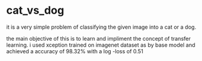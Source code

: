 # cat_vs_dog
it is a very simple problem of classifying the given image into a cat or a dog.

the main objective of this is to learn and impliment the concept of transfer learning.
i used xception trained on imagenet dataset as by base model and achieved a accuracy of 98.32% with a log -loss of 0.51
